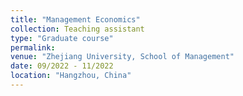 ```yaml
---
title: "Management Economics"
collection: Teaching assistant
type: "Graduate course"
permalink: 
venue: "Zhejiang University, School of Management"
date: 09/2022 - 11/2022
location: "Hangzhou, China"
---
```



